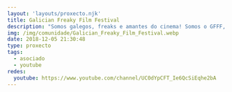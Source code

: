 ```yaml
---
layout: 'layouts/proxecto.njk'
title: Galician Freaky Film Festival
description: "Somos galegos, freaks e amantes do cinema! Somos o GFFF, o Galician Freaky Film Festival, o festival de cinema freak, terror e underground máis vándalo da cidade de Vigo.\n\n#7 Edition \U0001F51C SET 2023\n\nÚnete ás nosas filas! \U0001F596"
img: /img/comunidade/Galician_Freaky_Film_Festival.webp
date: 2018-12-05 21:30:48
type: proxecto
tags:
  - asociado
  - youtube
redes:
  youtube: https://www.youtube.com/channel/UC0dYpCFT_Ie6QcSiEqhe2bA
---
```

